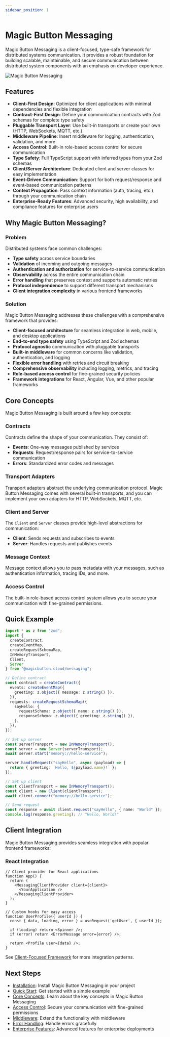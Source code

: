 ```yaml
---
sidebar_position: 1
---
```


# Magic Button Messaging

Magic Button Messaging is a client-focused, type-safe framework for distributed systems communication. It provides a robust foundation for building scalable, maintainable, and secure communication between distributed system components with an emphasis on developer experience.

![Magic Button Messaging](https://via.placeholder.com/800x400?text=Magic+Button+Messaging)

## Features

- **Client-First Design**: Optimized for client applications with minimal dependencies and flexible integration
- **Contract-First Design**: Define your communication contracts with Zod schemas for complete type safety
- **Pluggable Transport Layer**: Use built-in transports or create your own (HTTP, WebSockets, MQTT, etc.)
- **Middleware Pipeline**: Insert middleware for logging, authentication, validation, and more
- **Access Control**: Built-in role-based access control for secure communication
- **Type Safety**: Full TypeScript support with inferred types from your Zod schemas
- **Client/Server Architecture**: Dedicated client and server classes for easy implementation
- **Event-Driven Communication**: Support for both request/response and event-based communication patterns
- **Context Propagation**: Pass context information (auth, tracing, etc.) through your communication chain
- **Enterprise-Ready Features**: Advanced security, high availability, and compliance features for enterprise users

## Why Magic Button Messaging?

### Problem

Distributed systems face common challenges:

- **Type safety** across service boundaries
- **Validation** of incoming and outgoing messages
- **Authentication and authorization** for service-to-service communication
- **Observability** across the entire communication chain
- **Error handling** that preserves context and supports automatic retries
- **Protocol independence** to support different transport mechanisms
- **Client integration complexity** in various frontend frameworks

### Solution

Magic Button Messaging addresses these challenges with a comprehensive framework that provides:

- **Client-focused architecture** for seamless integration in web, mobile, and desktop applications
- **End-to-end type safety** using TypeScript and Zod schemas
- **Protocol agnostic** communication with pluggable transports
- **Built-in middleware** for common concerns like validation, authentication, and logging
- **Flexible error handling** with retries and circuit breaking
- **Comprehensive observability** including logging, metrics, and tracing
- **Role-based access control** for fine-grained security policies
- **Framework integrations** for React, Angular, Vue, and other popular frameworks

## Core Concepts

Magic Button Messaging is built around a few key concepts:

### Contracts

Contracts define the shape of your communication. They consist of:

- **Events**: One-way messages published by services
- **Requests**: Request/response pairs for service-to-service communication
- **Errors**: Standardized error codes and messages

### Transport Adapters

Transport adapters abstract the underlying communication protocol. Magic Button Messaging comes with several built-in transports, and you can implement your own adapters for HTTP, WebSockets, MQTT, etc.

### Client and Server

The `Client` and `Server` classes provide high-level abstractions for communication:

- **Client**: Sends requests and subscribes to events
- **Server**: Handles requests and publishes events

### Message Context

Message context allows you to pass metadata with your messages, such as authentication information, tracing IDs, and more.

### Access Control

The built-in role-based access control system allows you to secure your communication with fine-grained permissions.

## Quick Example

```typescript
import * as z from "zod";
import { 
  createContract, 
  createEventMap, 
  createRequestSchemaMap, 
  InMemoryTransport, 
  Client, 
  Server 
} from "@magicbutton.cloud/messaging";

// Define contract
const contract = createContract({
  events: createEventMap({
    greeting: z.object({ message: z.string() }),
  }),
  requests: createRequestSchemaMap({
    sayHello: {
      requestSchema: z.object({ name: z.string() }),
      responseSchema: z.object({ greeting: z.string() }),
    },
  }),
});

// Set up server
const serverTransport = new InMemoryTransport();
const server = new Server(serverTransport);
await server.start("memory://hello-service");

server.handleRequest("sayHello", async (payload) => {
  return { greeting: `Hello, ${payload.name}!` };
});

// Set up client
const clientTransport = new InMemoryTransport();
const client = new Client(clientTransport);
await client.connect("memory://hello-service");

// Send request
const response = await client.request("sayHello", { name: "World" });
console.log(response.greeting); // "Hello, World!"
```

## Client Integration

Magic Button Messaging provides seamless integration with popular frontend frameworks:

### React Integration

```tsx
// Client provider for React applications
function App() {
  return (
    <MessagingClientProvider client={client}>
      <YourApplication />
    </MessagingClientProvider>
  );
}

// Custom hooks for easy access
function UserProfile({ userId }) {
  const { data, loading, error } = useRequest('getUser', { userId });
  
  if (loading) return <Spinner />;
  if (error) return <ErrorMessage error={error} />;
  
  return <Profile user={data} />;
}
```

See [Client-Focused Framework](../client-focus.md) for more integration patterns.

## Next Steps

- [Installation](installation): Install Magic Button Messaging in your project
- [Quick Start](quick-start): Get started with a simple example
- [Core Concepts](core-concepts/contracts): Learn about the key concepts in Magic Button Messaging
- [Access Control](features/access-control): Secure your communication with fine-grained permissions
- [Middleware](features/middleware): Extend the functionality with middleware
- [Error Handling](features/error-handling): Handle errors gracefully
- [Enterprise Features](features/enterprise): Advanced features for enterprise deployments